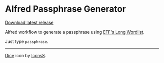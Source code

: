 # Alfred Passphrase Generator

[Download latest release](https://github.com/ivofrolov/alfred-workflows/releases/latest/download/Passphrase-Generator.alfredworkflow)

Alfred workflow to generate a passphrase using [EFF's Long Wordlist](https://www.eff.org/dice).

Just type `passphrase`.

---

[Dice](https://icons8.com/icon/AFz4KycJ2a9m/dice) icon by [Icons8](https://icons8.com).
